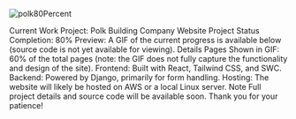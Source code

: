 

![polk80Percent](https://github.com/user-attachments/assets/6da2783c-c633-4383-87fd-83d9234ed6ce)

Current Work Project: Polk Building Company Website
Project Status
Completion: 80%
Preview: A GIF of the current progress is available below (source code is not yet available for viewing).
Details
Pages Shown in GIF: 60% of the total pages (note: the GIF does not fully capture the functionality and design of the site).
Frontend: Built with React, Tailwind CSS, and SWC.
Backend: Powered by Django, primarily for form handling.
Hosting: The website will likely be hosted on AWS or a local Linux server.
Note
Full project details and source code will be available soon. Thank you for your patience!

